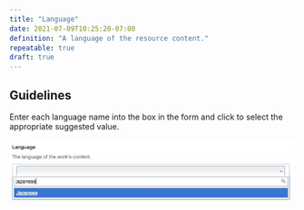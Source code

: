 ```yaml
---
title: "Language"
date: 2021-07-09T10:25:20-07:00
definition: "A language of the resource content."
repeatable: true
draft: true
---
```


## Guidelines

Enter each language name into the box in the form and click to select the appropriate suggested value.

![Language form box](/LDR_MetadataCreationGuidelines_Language.jpg)
